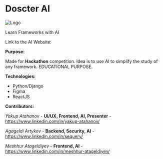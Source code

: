 # Doscter AI

![Logo](https://github.com/YakupAtahanov/Hackathon_260424/assets/120160140/8246b73e-be22-4c66-97fa-ebb4b029437e)

Learn Frameworks with AI

Link to the AI Website: 

**Purpose:**

Made for **Hackathon** competition. Idea is to use AI to simplify the study of any framework. EDUCATIONAL PURPOSE.

**Technologies:**

- Python/Django
- Figma
- ReactJS

**Contributors:**

_Yakup Atahanov_ - **UI/UX, Frontend, AI, Presenter** - https://www.linkedin.com/in/yakup-atahanov/

_Agageldi Artykov_ - **Backend, Security, AI** - https://www.linkedin.com/in/sequery/

_Meshhur Atageldiyev_ - **Frontend, AI** - https://www.linkedin.com/in/meshhur-atageldiyev/
